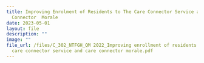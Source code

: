 ```yaml
---
title: Improving Enrolment of Residents to The Care Connector Service and Care
  Connector  Morale
date: 2023-05-01
layout: file
description: ""
image: ""
file_url: /files/C_302_NTFGH_QM 2022_Improving enrollment of residents to the
  care connector service and care connector morale.pdf
---
```

